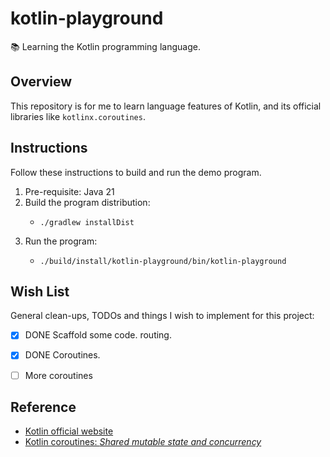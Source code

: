 # kotlin-playground

📚 Learning the Kotlin programming language.


## Overview

This repository is for me to learn language features of Kotlin, and its official libraries like `kotlinx.coroutines`.


## Instructions

Follow these instructions to build and run the demo program.

1. Pre-requisite: Java 21
2. Build the program distribution:
   * ```shell
     ./gradlew installDist
     ```
3. Run the program:
   * ```shell
     ./build/install/kotlin-playground/bin/kotlin-playground
     ```


## Wish List

General clean-ups, TODOs and things I wish to implement for this project:

* [x] DONE Scaffold some code.
  routing.
* [x] DONE Coroutines.
* [ ] More coroutines


## Reference

* [Kotlin official website](https://kotlinlang.org/)
* [Kotlin coroutines: *Shared mutable state and concurrency*](https://kotlinlang.org/docs/shared-mutable-state-and-concurrency.html#thread-confinement-coarse-grained)
